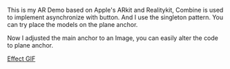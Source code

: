 This is my AR Demo based on Apple's ARkit and Realitykit, Combine is used to implement asynchronize with button. And I use the singleton pattern. You can try place the models on the plane anchor.

Now I adjusted the main anchor to an Image, you can easily alter the code to plane anchor.


[Effect GIF](AR-Demo/images/Untitled.gif)
